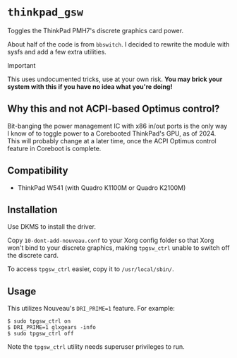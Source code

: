 # `thinkpad_gsw`

Toggles the ThinkPad PMH7's discrete graphics card power.

About half of the code is from `bbswitch`. I decided to rewrite the module with
sysfs and add a few extra utilities.

> [!IMPORTANT]
> This uses undocumented tricks, use at your own risk.
> **You may brick your system with this if you have no idea what you're doing!**

## Why this and not ACPI-based Optimus control?

Bit-banging the power management IC with x86 in/out ports is the only way I 
know of to toggle power to a Corebooted ThinkPad's GPU, as of 2024. This will 
probably change at a later time, once the ACPI Optimus control feature in 
Coreboot is complete.

## Compatibility

- ThinkPad W541 (with Quadro K1100M or Quadro K2100M)

## Installation

Use DKMS to install the driver.

Copy `10-dont-add-nouveau.conf` to your Xorg config folder so that Xorg won't
bind to your discrete graphics, making `tpgsw_ctrl` unable to switch off the
discrete card.

To access `tpgsw_ctrl` easier, copy it to `/usr/local/sbin/`.

## Usage

This utilizes Nouveau's `DRI_PRIME=1` feature. For example:

```shell
$ sudo tpgsw_ctrl on
$ DRI_PRIME=1 glxgears -info
$ sudo tpgsw_ctrl off
```

Note the `tpgsw_ctrl` utility needs superuser privileges to run.
